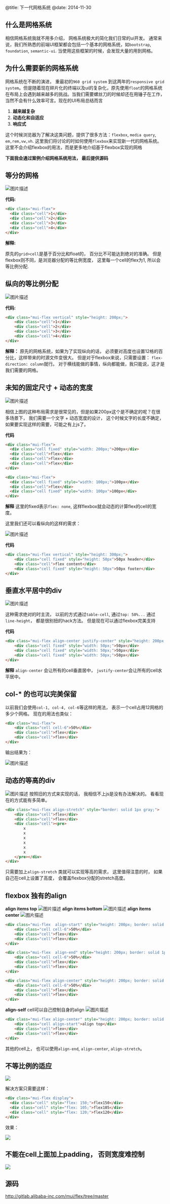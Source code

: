 @title: 下一代网格系统
@date: 2014-11-30

## 什么是网格系统
相信网格系统我就不用多介绍， 网格系统极大的简化我们日常的ui开发。 通常来说，我们所熟悉的前端UI框架都会包括一个基本的网格系统，如`bootstrap`, `foundation`, `semantic-ui`. 当使用这些框架的时候，会发现大量的用到网格。 

## 为什么需要新的网格系统
网格系统在不断的演进， 重最初的`960 grid system` 到这两年的`responsive grid system`。但是随着现在碎片化的终端以及ui的复杂化，原先使用`float`的网格系统在布局上会遇到越来越多的挑战。当我们需要螺丝刀的时候却还在用锤子在工作， 当然不会有什么效率可言。现在的UI布局总结而言

1. **越来越复杂**
2. **动态化和自适应**
3. **响应式**

这个时候浏览器为了解决这类问题，提供了很多方法：`flexbox`, `media query`, `em,rem,vw,vh`. 这里我们将讨论的时如何使用`flexbox`来实现新一代的网格系统。这里不会介绍flexbox的用法，而是更多地介绍基于flexbox实现的网格
 
**下面我会通过案例介绍网格系统用法， 最后提供源码**

## 等分的网格 

![图片描述][1]

**代码:**

```html 
<div class="mui-flex">
  <div class="cell">1</div>
  <div class="cell">2</div>
  <div class="cell">3</div>
  <div class="cell">4</div>
</div>
```
**解释:**

原先的`grid>cell`是基于百分比和float的， 百分比不可能达到绝对的准确。 但是flexbox则不同，是浏览器分配的等比例宽度， 这里每一个cell的flex为1, 所以会等比例分配. 

## 纵向的等比例分配

![图片描述][2]

**代码:**
```html 
<div class="mui-flex vertical" style="height: 200px;">
    <div class="cell">1</div>
    <div class="cell">2</div>
    <div class="cell">3</div>
    <div class="cell">4</div>
</div>
```

**解释：**
原先的网格系统，如果为了实现纵向的话， 必须要对高度也设置12格的百分比，这样带来的时源文件变很大。 但是对于flexbox来说，只需要设置： `flex-direction: column`就行。 对于横线能做的事情，纵向都能做，我只能说，这才是我们需要的网格。 

## 未知的固定尺寸 + 动态的宽度

![图片描述][3] 

相信上图的这种布局需求是很常见的，但是如果200px这个是不确定的呢？在很多场景下， 我们需要一个文字 + 动态宽度的设计， 这个时候文字的长度不确定，如果要实现这样的需要，可能之有上js了。 

**代码**

```html 
<div class="mui-flex">
  <div class="cell fixed" style="width: 200px;">200px</div>
  <div class="cell">flex</div>
  <div class="cell">flex</div>
  <div class="cell">flex</div>
</div>

<div class="mui-flex">
  <div class="cell fixed" style="width: 100px;">100px</div>
  <div class="cell">flex</div>
  <div class="cell fixed" style="width: 100px">100px</div>
</div>
```

**解释**
这里的fixed表示`flex: none`, 这样flexbox就会动态的计算flex的cell的宽度。 

这里我们还可以看纵向的这样的需求：

![图片描述][4] 

**代码**
```html 
<div class="mui-flex vertical" style="height: 300px;">
    <div class="cell fixed" style="height: 50px">50px header</div>
    <div class="cell">flex content</div>
    <div class="cell fixed" style="height: 50px">50px footer</div>
</div>
```


## 垂直水平居中的div

![图片描述][5]  

这种需求绝对的时主流， 以前的方式通过`table-cell`, 通过`top: 50%...` 通过`line-height`， 都是很别扭的hack方法。 但是现在可以通过flexbox完美支持

**代码**
```html
<div class="mui-flex align-center justify-center" style="height: 200px; border: solid 1px gray;">
    <div class="cell fixed" style="width: 50px;">50px</div>
    <div class="cell fixed" style="width: 50px;">50px</div>
    <div class="cell fixed" style="width: 50px;">50px</div>
</div>
```

**解释**
`align-center` 会让所有的cell垂直居中， `justify-center`会让所有的cell水平居中。


## col-* 的也可以完美保留 

以前我们会使用`col-1, col-4, col-6`等这样的用法， 表示一个cell占用12网格的多少个网格。
现在的用法也类似：

```html 
<div class="mui-flex">
    <div class="cell cell-6">50%</div>
    <div class="cell">flex</div>
    <div class="cell">flex</div>
</div>
```
输出结果为：

![图片描述][6] 

## 动态的等高的div 

![图片描述][7]
 按照旧的方式来实现的话， 我相信不上js是没有办法解决的。 看看现在的方式能有多简单。 

```html 
<div class="mui-flex align-stretch" style="border: solid 1px gray;">
    <div class="cell">flex</div>
    <div class="cell">flex</div>
    <div class="cell"><pre>
        x
        x
        x
        x
        x
        x
    </pre></div>
</div>
```
 只需要加上`align-stretch` 类就可以实现等高的需求， 这里值得注意的时， 如果自己在cell上设置了高度， 会覆盖flexbox分配的stretch高度。 

## flexbox 独有的align

**align items top**
![图片描述][8]
**align items bottom**
![图片描述][9]
**align items center** 
![图片描述][10]

```html
<div class="mui-flex  align-start" style="height: 200px; border: solid 1px gray;">
    <div class="cell cell-6">50%</div>
    <div class="cell">flex</div>
    <div class="cell">flex</div>
</div>

<div class="mui-flex  align-end" style="height: 200px; border: solid 1px gray;">
    <div class="cell cell-6">50%</div>
    <div class="cell">flex</div>
    <div class="cell">flex</div>
</div>

<div class="mui-flex align-center" style="height: 200px; border: solid 1px gray;">
    <div class="cell cell-6">50%</div>
    <div class="cell">flex</div>
    <div class="cell">flex</div>
</div>
```

**align-self**
cell可以自己控制自身的align
![图片描述][11]
```html 
<div class="mui-flex align-center" style="height: 200px; border: solid 1px gray;">
    <div class="cell align-start">align top</div>
    <div class="cell">flex</div>
    <div class="cell">flex</div>
</div>
```
其他的cell上， 也可以使用`align-end`, `align-center`, `align-stretch`。 

## 不等比例的适应

![][16] 

解决方案只需要这样：
```html 
<div class="mui-flex display">
  <div class="cell" style="flex: 150;">flex150</div>
  <div class="cell" style="flex: 105;">flex105</div>
  <div class="cell" style="flex: 120;">flex120</div>
</div>
```

效果：

![][15]
## 不能在cell上面加上padding， 否则宽度难控制
![][14]

## 源码
http://gitlab.alibaba-inc.com/mui/flex/tree/master

  [1]: http://gtms04.alicdn.com/tps/i4/TB1U5KDGVXXXXXvXXXXibE53FXX-708-64.png
  [2]: http://gtms04.alicdn.com/tps/i4/TB1kVuBGVXXXXcJXXXXwpp1NFXX-715-205.png
  [3]: http://gtms01.alicdn.com/tps/i1/TB1UkuxGVXXXXbBXpXXit4KKFXX-710-125.png
  [4]: http://gtms02.alicdn.com/tps/i2/TB1wYGkGVXXXXXfaXXXx1OQJpXX-705-305.png
  [5]: http://gtms03.alicdn.com/tps/i3/TB1WhuBGVXXXXbUXXXXm4VtUVXX-733-218.png
  [6]: http://gtms03.alicdn.com/tps/i3/TB1bMymGVXXXXbLXVXXBPQ53FXX-708-66.png
  [7]: http://gtms01.alicdn.com/tps/i1/TB1205uGVXXXXa0XFXXU6s0SVXX-730-408.png
  [8]: http://gtms02.alicdn.com/tps/i2/TB1wyKvGVXXXXXlXFXXsphsUVXX-733-209.png
  [9]: http://gtms03.alicdn.com/tps/i3/TB1qVirGVXXXXXiXVXXSdGdTFXX-728-215.png
  [10]: http://gtms04.alicdn.com/tps/i4/TB1NmuoGVXXXXbvXVXXiRO0SpXX-726-215.png
  [11]: http://gtms01.alicdn.com/tps/i1/TB1Kt1vGVXXXXX0XFXXm4VtUVXX-733-218.png
  [12]: http://gtms04.alicdn.com/tps/i4/TB1kVuBGVXXXXcJXXXXwpp1NFXX-715-205.png
  [13]: http://gtms04.alicdn.com/tps/i4/TB1PRCnGVXXXXchXVXXTR.JVVXX-735-224.png
  [14]: http://gtms03.alicdn.com/tps/i3/TB1_CioGVXXXXaoXVXXn4JkWXXX-735-528.png
  [15]: http://gtms03.alicdn.com/tps/i3/TB1ffmEGVXXXXb2XXXX7HJW5FXX-741-67.png
  [16]: http://gtms04.alicdn.com/tps/i4/TB16nWvGVXXXXXOXVXXJHdbFXXX-772-168.png